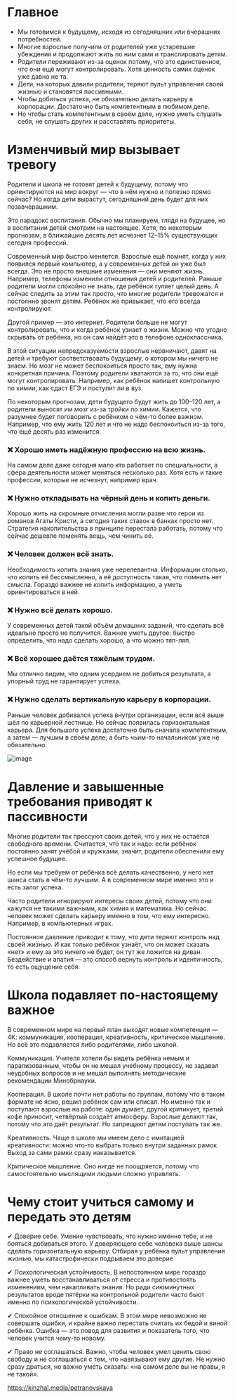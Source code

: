 # Главное
- Мы готовимся к будущему, исходя из сегодняшних или вчерашних потребностей. 
- Многие взрослые получили от родителей уже устаревшие убеждения и продолжают жить по ним сами и транслировать детям.
- Родители переживают из-за оценок потому, что это единственное, что они ещё могут контролировать. Хотя ценность самих оценок уже давно не та.
- Дети, на которых давили родители, теряют пульт управления своей жизнью и становятся пассивными.
- Чтобы добиться успеха, не обязательно делать карьеру в корпорации. Достаточно быть компетентным в любимом деле.
- Но чтобы стать компетентным в своём деле, нужно уметь слушать себя, не слушать других и расставлять приоритеты.

# Изменчивый мир вызывает тревогу
Родители и школа не готовят детей к будущему, потому что ориентируются на мир вокруг — что в нём нужно и полезно прямо сейчас? Но когда дети вырастут, сегодняшний день будет для них позавчерашним.

Это парадокс воспитания. Обычно мы планируем, глядя на будущее, но в воспитании детей смотрим на настоящее. Хотя, по некоторым прогнозам, в ближайшие десять лет исчезнет 12–15% существующих сегодня профессий.

Современный мир быстро меняется. Взрослые ещё помнят, когда у них появился первый компьютер, а у современных детей он уже был всегда. Это не просто внешние изменения — они меняют жизнь. Например, телефоны изменили отношения детей и родителей. Раньше родители могли спокойно не знать, где ребёнок гуляет целый день. А сейчас следить за этим так просто, что многие родители тревожатся и постоянно звонят детям. Ребёнок же привыкает, что его всегда контролируют.

Другой пример — это интернет. Родители больше не могут контролировать, что и когда ребёнок узнает о жизни. Можно что угодно скрывать от ребёнка, но он сам найдёт это в телефоне одноклассника.

В этой ситуации непредсказуемости взрослые нервничают, давят на детей и требуют соответствовать будущему, о котором мы ничего не знаем. Но мозг не может беспокоиться просто так, ему нужна конкретная причина. Поэтому родители хватаются за то, что они ещё могут контролировать. Например, как ребёнок напишет контрольную по химии, как сдаст ЕГЭ и поступит ли в вуз.

По некоторым прогнозам, дети будущего будут жить до 100–120 лет, а родители выносят им мозг из-за тройки по химии. Кажется, что разумнее будет поговорить с ребёнком о чём-то более важном. Например, что ему жить 120 лет и что не надо беспокоиться из-за того, что ещё десять раз изменится.

### ❌ Хорошо иметь надёжную профессию на всю жизнь.
На самом деле даже сегодня мало кто работает по специальности, а сфера деятельности может меняться несколько раз. Хотя есть и такие профессии, которые не исчезнут, например врач.

### ❌ Нужно откладывать на чёрный день и копить деньги.
Хорошо жить на скромные отчисления могли разве что герои из романов Агаты Кристи, а сегодня таких ставок в банках просто нет. Стратегия накопительства в принципе перестала работать, потому что сейчас дешевле поменять вещь, чем чинить её.

### ❌ Человек должен всё знать.
Необходимость копить знания уже нерелевантна. Информации столько, что копить её бессмысленно, а её доступность такая, что помнить нет смысла. Гораздо важнее не копить информацию, а уметь ориентироваться в ней.

### ❌ Нужно всё делать хорошо.
У современных детей такой объём домашних заданий, что сделать всё идеально просто не получится. Важнее уметь другое: быстро определить, что надо сделать хорошо, а что можно тяп-ляп.

### ❌ Всё хорошее даётся тяжёлым трудом.
Мы отлично видим, что одним усердием не добиться результата, а упорный труд не гарантирует успеха.

### ❌ Нужно сделать вертикальную карьеру в корпорации.
Раньше человек добивался успеха внутри организации, если всё выше шёл по карьерной лестнице. Но сейчас появилась горизонтальная карьера. Для большого успеха достаточно быть сначала компетентным, а затем — лучшим в своём деле; а быть чьим-то начальником уже не обязательно.

![image](https://user-images.githubusercontent.com/87380272/179489269-be0ceafb-30e7-4e0c-9b2a-a0d82fc65b93.png)

# Давление и завышенные требования приводят к пассивности

Многие родители так прессуют своих детей, что у них не остаётся свободного времени. Считается, что так и надо: если ребёнок постоянно занят учёбой и кружками, значит, родители обеспечили ему успешное будущее.

Но если мы требуем от ребёнка всё делать качественно, у него нет шанса стать в чём-то лучшим. А в современном мире именно это и есть залог успеха.

Часто родители игнорируют интересы своих детей, потому что они кажутся не такими важными, как химия и математика. Но сейчас человек может сделать карьеру именно в том, что ему интересно. Например, в компьютерных играх.

Постоянное давление приводит к тому, что дети теряют контроль над своей жизнью. И как только ребёнок узнаёт, что он может сказать «нет» и ему за это ничего не будет, он тут же ложится на диван. Бездействие и апатия — это способ вернуть контроль и идентичность, то есть ощущение себя.

# Школа подавляет по-настоящему важное
В современном мире на первый план выходят новые компетенции — 4К: коммуникация, кооперация, креативность, критическое мышление. Но всё это подавляется либо родителями, либо школой.

Коммуникация. Учителя хотели бы видеть ребёнка немым и парализованным, чтобы он не мешал учебному процессу, не задавал неудобных вопросов и не мешал выполнять методические рекомендации Минобрнауки.

Кооперация. В школе почти нет работы по группам, потому что в таком формате не ясно, решил ребёнок сам или списал. Но именно так и поступают взрослые на работе: один думает, другой критикует, третий кофе приносит, четвёртый создаёт атмосферу. Взрослые делают так, потому что это даёт результат. Но запрещают детям поступать так же.

Креативность. Чаще в школе мы имеем дело с имитацией креативности: можно что-то выбрать только внутри заданных рамок. Выход за сами рамки сразу наказывается.

Критическое мышление. Оно нигде не поощряется, потому что самостоятельно мыслящими людьми сложно управлять.

# Чему стоит учиться самому и передать это детям
✔ Доверие себе. Умение чувствовать, что нужно именно тебе, и не бояться добиваться этого. У доверяющего себе человека выше шансы сделать горизонтальную карьеру. Отбирая у ребёнка пульт управления жизнью, мы катастрофически подрываем это доверие

✔ Психологическая устойчивость. В непостоянном мире гораздо важнее уметь восстанавливаться от стресса и противостоять изменениям, чем накапливать знания. Но ради сиюминутных результатов вроде пятёрки на контрольной родители часто бьют именно по психологической устойчивости.

✔ Спокойное отношение к ошибкам. В этом мире невозможно не совершать ошибки, и крайне важно перестать считать их бедой и виной ребёнка. Ошибка — это повод для развития и показатель того, что человек учится чему-то новому.

✔ Право не соглашаться. Важно, чтобы человек умел ценить свою свободу и не соглашаться с тем, что навязывают ему другие. Не нужно сразу драться, но важно уметь сказать: «на самом деле вы не правы, я не такой».

https://kinzhal.media/petranovskaya
